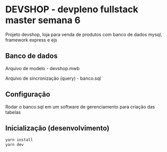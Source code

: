 # DEVSHOP - devpleno fullstack master semana 6
Projeto devshop, loja para venda de produtos com banco de dados mysql, framework express e ejs
## Banco de dados
Arquivo de modelo - devshop.mwb

Arquivo de sincronização (query) - banco.sql
## Configuração
Rodar o banco.sql em um software de gerenciamento para criação das tabelas
## Inicialização (desenvolvimento)
```sh
yarn install
yarn dev
```